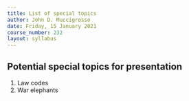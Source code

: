 ```yaml
---
title: List of special topics
author: John D. Muccigrosso
date: Friday, 15 January 2021
course_number: 232
layout: syllabus
---
```


## Potential special topics for presentation

1. Law codes
1. War elephants
